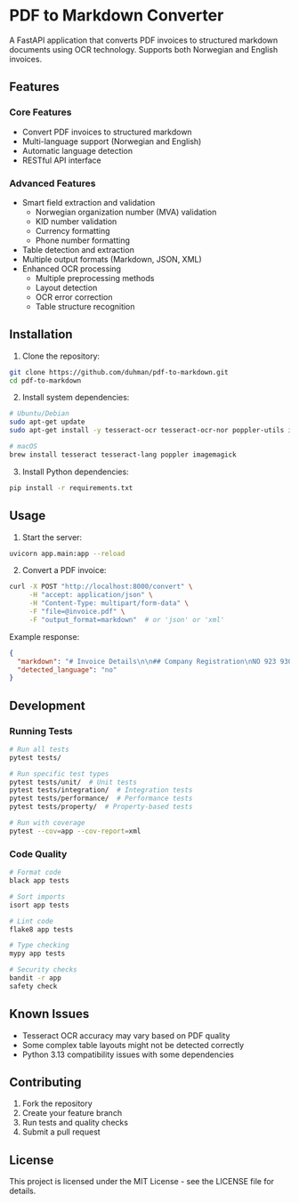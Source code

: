 # PDF to Markdown Converter

A FastAPI application that converts PDF invoices to structured markdown documents using OCR technology. Supports both Norwegian and English invoices.

## Features

### Core Features
- Convert PDF invoices to structured markdown
- Multi-language support (Norwegian and English)
- Automatic language detection
- RESTful API interface

### Advanced Features
- Smart field extraction and validation
  - Norwegian organization number (MVA) validation
  - KID number validation
  - Currency formatting
  - Phone number formatting
- Table detection and extraction
- Multiple output formats (Markdown, JSON, XML)
- Enhanced OCR processing
  - Multiple preprocessing methods
  - Layout detection
  - OCR error correction
  - Table structure recognition

## Installation

1. Clone the repository:

```bash
git clone https://github.com/duhman/pdf-to-markdown.git
cd pdf-to-markdown
```

2. Install system dependencies:

```bash
# Ubuntu/Debian
sudo apt-get update
sudo apt-get install -y tesseract-ocr tesseract-ocr-nor poppler-utils imagemagick

# macOS
brew install tesseract tesseract-lang poppler imagemagick
```

3. Install Python dependencies:

```bash
pip install -r requirements.txt
```

## Usage

1. Start the server:

```bash
uvicorn app.main:app --reload
```

2. Convert a PDF invoice:

```bash
curl -X POST "http://localhost:8000/convert" \
     -H "accept: application/json" \
     -H "Content-Type: multipart/form-data" \
     -F "file=@invoice.pdf" \
     -F "output_format=markdown"  # or 'json' or 'xml'
```

Example response:
```json
{
  "markdown": "# Invoice Details\n\n## Company Registration\nNO 923 930 892 MVA\n\n## Invoice Number\n1122\n\n## Date\n2024-11-19\n\n## Due Date\n2024-12-19\n\n## Contact Person\nTim Robin Frick\n\n## Total Amount\n5 000,00 kr\n\n## Tax\n1 250,00 kr\n\n## Payment Information\nBank Account: 1506.61.77553\nReference: 0112219\n\n## Line Items\n| Description | Amount | Tax | Total |\n|-------------|--------|-----|--------|\n| Timer | 5 000,00 | 1 250,00 | 6 250,00 |",
  "detected_language": "no"
}
```

## Development

### Running Tests

```bash
# Run all tests
pytest tests/

# Run specific test types
pytest tests/unit/  # Unit tests
pytest tests/integration/  # Integration tests
pytest tests/performance/  # Performance tests
pytest tests/property/  # Property-based tests

# Run with coverage
pytest --cov=app --cov-report=xml
```

### Code Quality

```bash
# Format code
black app tests

# Sort imports
isort app tests

# Lint code
flake8 app tests

# Type checking
mypy app tests

# Security checks
bandit -r app
safety check
```

## Known Issues

- Tesseract OCR accuracy may vary based on PDF quality
- Some complex table layouts might not be detected correctly
- Python 3.13 compatibility issues with some dependencies

## Contributing

1. Fork the repository
2. Create your feature branch
3. Run tests and quality checks
4. Submit a pull request

## License

This project is licensed under the MIT License - see the LICENSE file for details.
